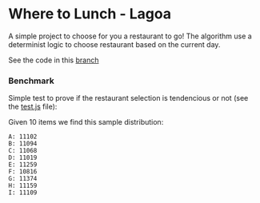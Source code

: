 # Where to Lunch - Lagoa

A simple project to choose for you a restaurant to go!
The algorithm use a determinist logic to choose restaurant based on the current day.

See the code in this [branch](https://github.com/brunoventura/wheretolunchlagoa/tree/gh-pages)

### Benchmark

Simple test to prove if the restaurant selection is tendencious or not (see the [test.js](https://github.com/brunoventura/wheretolunchlagoa/blob/master/test.js) file):

Given 10 items we find this sample distribution:
```
A: 11102
B: 11094
C: 11068
D: 11019
E: 11259
F: 10816
G: 11374
H: 11159
I: 11109
```
